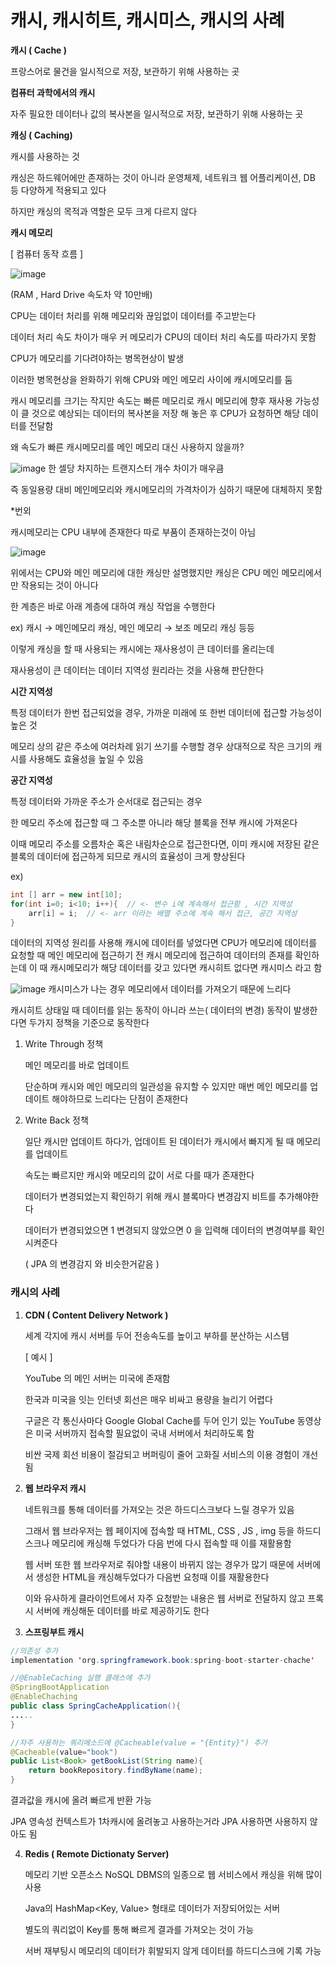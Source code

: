 # 캐시, 캐시히트, 캐시미스, 캐시의 사례

**캐시 ( Cache )**

프랑스어로 물건을 일시적으로 저장, 보관하기 위해 사용하는 곳

**컴퓨터 과학에서의 캐시**

자주 필요한 데이터나 값의 복사본을 일시적으로 저장, 보관하기 위해 사용하는 곳

**캐싱 ( Caching)**

캐시를 사용하는 것

캐싱은 하드웨어에만 존재하는 것이 아니라 운영체제, 네트워크 웹 어플리케이션, DB 등 다양하게 적용되고 있다

하지만 캐싱의 목적과 역할은 모두 크게 다르지 않다

**캐시 메모리**

[ 컴퓨터 동작 흐름 ]

![image](https://user-images.githubusercontent.com/96561194/214806799-e6111957-ebce-463e-b42e-576841c420b5.png)

(RAM , Hard Drive 속도차 약 10만배)

CPU는 데이터 처리를 위해 메모리와 끊임없이 데이터를 주고받는다

데이터 처리 속도 차이가 매우 커 메모리가 CPU의 데이터 처리 속도를 따라가지 못함

CPU가 메모리를 기다려야하는 병목현상이 발생

이러한 병목현상을 완화하기 위해 CPU와 메인 메모리 사이에 캐시메모리를 둠

캐시 메모리를 크기는 작지만 속도는 빠른 메모리로 캐시 메모리에 향후 재사용 가능성이 클 것으로 예상되는 데이터의 복사본을 저장 해 놓은 후 CPU가 요청하면 해당 데이터를 전달함

왜 속도가 빠른 캐시메모리를 메인 메모리 대신 사용하지 않을까?

![image](https://user-images.githubusercontent.com/96561194/214806852-039ff375-45ea-480e-b555-539eda17f315.png)
한 셀당 차지하는 트랜지스터 개수 차이가 매우큼

즉 동일용량 대비 메인메모리와 캐시메모리의 가격차이가 심하기 때문에 대체하지 못함

\*번외

캐시메모리는 CPU 내부에 존재한다 따로 부품이 존재하는것이 아님

![image](https://user-images.githubusercontent.com/96561194/214806920-51591a8d-62de-4c11-8f65-16c84dbd9d9b.png)

위에서는 CPU와 메인 메모리에 대한 캐싱만 설명했지만 캐싱은 CPU 메인 메모리에서만 작용되는 것이 아니다

한 계층은 바로 아래 계층에 대하여 캐싱 작업을 수행한다

ex) 캐시 → 메인메모리 캐싱, 메인 메모리 → 보조 메모리 캐싱 등등

이렇게 캐싱을 할 때 사용되는 캐시에는 재사용성이 큰 데이터를 올리는데

재사용성이 큰 데이터는 데이터 지역성 원리라는 것을 사용해 판단한다

**시간 지역성**

특정 데이터가 한번 접근되었을 경우, 가까운 미래에 또 한번 데이터에 접근할 가능성이 높은 것

메모리 상의 같은 주소에 여러차례 읽기 쓰기를 수행할 경우 상대적으로 작은 크기의 캐시를 사용해도 효율성을 높일 수 있음

**공간 지역성**

특정 데이터와 가까운 주소가 순서대로 접근되는 경우

한 메모리 주소에 접근할 때 그 주소뿐 아니라 해당 블록을 전부 캐시에 가져온다

이때 메모리 주소를 오름차순 혹은 내림차순으로 접근한다면, 이미 캐시에 저장된 같은 블록의 데이터에 접근하게 되므로 캐시의 효율성이 크게 향상된다

ex)

```java
int [] arr = new int[10];
for(int i=0; i<10; i++){  // <- 변수 i에 계속해서 접근함 , 시간 지역성
	arr[i] = i;  // <- arr 이라는 배열 주소에 계속 해서 접근, 공간 지역성
}
```

데이터의 지역성 원리를 사용해 캐시에 데이터를 넣었다면 CPU가 메모리에 데이터를 요청할 때 메인 메모리에 접근하기 전 캐시 메모리에 접근하여 데이터의 존재를 확인하는데 이 때 캐시메모리가 해당 데이터를 갖고 있다면 캐시히트 없다면 캐시미스 라고 함

![image](https://user-images.githubusercontent.com/96561194/214806981-16367075-1327-4fef-b071-2b13e6509157.png)
캐시미스가 나는 경우 메모리에서 데이터를 가져오기 때문에 느리다

캐시히트 상태일 때 데이터를 읽는 동작이 아니라 쓰는( 데이터의 변경) 동작이 발생한다면 두가지 정책을 기준으로 동작한다

1. Write Through 정책

    메인 메모리를 바로 업데이트

    단순하며 캐시와 메인 메모리의 일관성을 유지할 수 있지만 매번 메인 메모리를 업데이트 해야하므로 느리다는 단점이 존재한다

1. Write Back 정책

    일단 캐시만 업데이트 하다가, 업데이트 된 데이터가 캐시에서 빠지게 될 때 메모리를 업데이트

    속도는 빠르지만 캐시와 메모리의 값이 서로 다를 때가 존재한다

    데이터가 변경되었는지 확인하기 위해 캐시 블록마다 변경감지 비트를 추가해야한다

    데이터가 변경되었으면 1 변경되지 않았으면 0 을 입력해 데이터의 변경여부를 확인시켜준다

    ( JPA 의 변경감지 와 비슷한거같음 )

### 캐시의 사례

1. **CDN ( Content Delivery Network )**

    세계 각지에 캐시 서버를 두어 전송속도를 높이고 부하를 분산하는 시스템

    [ 예시 ]

    YouTube 의 메인 서버는 미국에 존재함

    한국과 미국을 잇는 인터넷 회선은 매우 비싸고 용량을 늘리기 어렵다

    구글은 각 통신사마다 Google Global Cache를 두어 인기 있는 YouTube 동영상은 미국 서버까지 접속할 필요없이 국내 서버에서 처리하도록 함

    비싼 국제 회선 비용이 절감되고 버퍼링이 줄어 고화질 서비스의 이용 경험이 개선됨

2. **웹 브라우저 캐시**

    네트워크를 통해 데이터를 가져오는 것은 하드디스크보다 느릴 경우가 있음

    그래서 웹 브라우저는 웹 페이지에 접속할 때 HTML, CSS , JS , img 등을 하드디스크나 메모리에 캐싱해 두었다가 다음 번에 다시 접속할 때 이를 재활용함

    웹 서버 또한 웹 브라우저로 줘야할 내용이 바뀌지 않는 경우가 많기 때문에 서버에서 생성한 HTML을 캐싱해두었다가 다음번 요청때 이를 재활용한다

    이와 유사하게 클라이언트에서 자주 요청받는 내용은 웹 서버로 전달하지 않고 프록시 서버에 캐싱해둔 데이터를 바로 제공하기도 한다

3. **스프링부트 캐시**

```java
//의존성 추가
implementation 'org.springframework.book:spring-boot-starter-chache'

//@EnableCaching 실행 클래스에 추가
@SpringBootApplication
@EnableChaching
public class SpringCacheApplication(){
.....
}

//자주 사용하는 쿼리메소드에 @Cacheable(value = "{Entity}") 추가
@Cacheable(value="book")
public List<Book> getBookList(String name){
	return bookRepository.findByName(name);
}
```

결과값을 캐시에 올려 빠르게 반환 가능

JPA 영속성 컨텍스트가 1차캐시에 올려놓고 사용하는거라 JPA 사용하면 사용하지 않아도 됨

4. **Redis ( Remote Dictionaty Server)**

    메모리 기반 오픈소스 NoSQL DBMS의 일종으로 웹 서비스에서 캐싱을 위해 많이 사용

    Java의 HashMap<Key, Value> 형태로 데이터가 저장되어있는 서버

    별도의 쿼리없이 Key를 통해 빠르게 결과를 가져오는 것이 가능

    서버 재부팅시 메모리의 데이터가 휘발되지 않게 데이터를 하드디스크에 기록 가능
